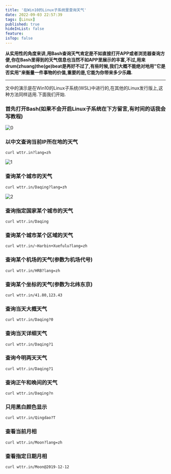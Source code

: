 ```yaml
---
title: '在Win10的Linux子系统里查询天气'
date: 2022-09-03 22:57:39
tags: [Linux]
published: true
hideInList: false
feature: 
isTop: false
---
```


**从实用性的角度来讲,用Bash查询天气肯定是不如直接打开APP或者浏览器查询方便,你在Bash里得到的天气信息也当然不如APP里展示的丰富,不过,用来drum(zhuang)the(ge)beat是再好不过了,有些时候,我们大概不能绝对地用"它是否实用"来衡量一件事物的价值,重要的是,它能为你带来多少乐趣.**

----

文中的演示是在Win10的Linux子系统(WSL)中进行的,在其他的Linux发行版上,这种方法同样适用.下面我们开始.

### 首先打开Bash(如果不会开启Linux子系统在下方留言,有时间的话我会写教程)

![0](https://raw.githubusercontent.com/zhangyiming748/zhangyiming748.github.io/master/img/searchweather/0.webp)

### 以中文查询当前IP所在地的天气

`curl wttr.in?lang=zh`

![1](https://raw.githubusercontent.com/zhangyiming748/zhangyiming748.github.io/master/img/searchweather/1.webp)

### 查询某个城市的天气

`curl wttr.in/Daqing?lang=zh`

![2](https://raw.githubusercontent.com/zhangyiming748/zhangyiming748.github.io/master/img/searchweather/2.webp)

### 查询指定国家某个城市的天气

`curl wttr.in/Daqing`

### 查询某个城市某个区域的天气

`curl wttr.in/~Harbin+Xuefulu?lang=zh`

### 查询某个机场的天气(参数为机场代号)

`curl wttr.in/HRB?lang=zh`

### 查询某个坐标的天气(参数为北纬东京)

`curl wttr.in/41.80,123.43`

### 查询当天大概天气

`curl wttr.in/Daqing?0`

### 查询当天详细天气

`curl wttr.in/Daqing?1`

### 查询今明两天天气

`curl wttr.in/Daqing?1`

### 查询正午和晚间的天气

`curl wttr.in/Daqing?n`

### 只用黑白颜色显示

`curl wttr.in/Qingdao?T`

### 查看当前月相

`curl wttr.in/Moon?lang=zh`

### 查看指定日期月相

`curl wttr.in/Moon@2019-12-12`
